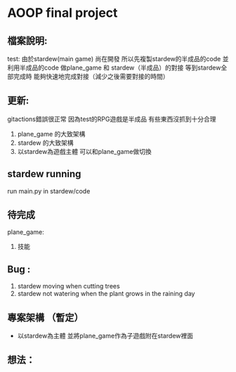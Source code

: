 # AOOP final project
## 檔案說明:
test:
由於stardew(main game) 尚在開發 所以先複製stardew的半成品的code
並利用半成品的code 做plane_game 和 stardew（半成品）的對接
等到stardew全部完成時 能夠快速地完成對接（減少之後需要對接的時間）
## 更新:
gitactions錯誤很正常 因為test的RPG遊戲是半成品 有些東西沒抓到十分合理
1. plane_game 的大致架構
2. stardew 的大致架構
3. 以stardew為遊戲主體 可以和plane_game做切換

## stardew running
run main.py in stardew/code
## 待完成
plane_game:
1. 技能

## Bug :
1. stardew moving when cutting trees
2. stardew not watering when the plant grows in the raining day
## 專案架構 （暫定）
- 以stardew為主體 並將plane_game作為子遊戲附在stardew裡面

## 想法：
